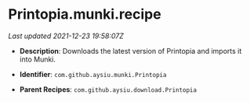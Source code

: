 # Printopia.munki.recipe

_Last updated 2021-12-23 19:58:07Z_

- **Description**: Downloads the latest version of Printopia and imports it into Munki.

- **Identifier**: `com.github.aysiu.munki.Printopia`

- **Parent Recipes**: `com.github.aysiu.download.Printopia`